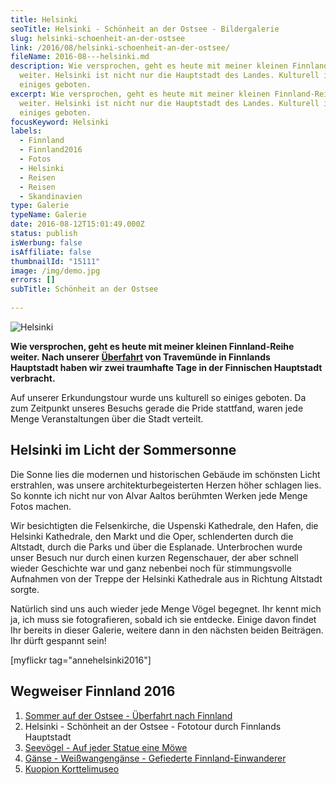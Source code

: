```yaml
---
title: Helsinki
seoTitle: Helsinki - Schönheit an der Ostsee - Bildergalerie
slug: helsinki-schoenheit-an-der-ostsee
link: /2016/08/helsinki-schoenheit-an-der-ostsee/
fileName: 2016-08---helsinki.md
description: Wie versprochen, geht es heute mit meiner kleinen Finnland-Reihe
  weiter. Helsinki ist nicht nur die Hauptstadt des Landes. Kulturell ist
  einiges geboten.
excerpt: Wie versprochen, geht es heute mit meiner kleinen Finnland-Reihe
  weiter. Helsinki ist nicht nur die Hauptstadt des Landes. Kulturell ist
  einiges geboten.
focusKeyword: Helsinki
labels:
  - Finnland
  - Finnland2016
  - Fotos
  - Helsinki
  - Reisen
  - Reisen
  - Skandinavien
type: Galerie
typeName: Galerie
date: 2016-08-12T15:01:49.000Z
status: publish
isWerbung: false
isAffiliate: false
thumbnailId: "15111"
image: /img/demo.jpg
errors: []
subTitle: Schönheit an der Ostsee
  
---
```


![Helsinki](http://cardamonchai.com/wp-content/uploads/2016/08/28880459596_565382f28a_z.jpg "In Helsinki leben zahlreiche Möwen")

**Wie versprochen, geht es heute mit meiner kleinen Finnland-Reihe weiter. Nach
unserer [Überfahrt](/2016/07/sommer-auf-der-ostsee-travemuende-helsinki/) von
Travemünde in Finnlands Hauptstadt haben wir zwei traumhafte Tage in der
Finnischen Hauptstadt verbracht.**

Auf unserer Erkundungstour wurde uns kulturell so einiges geboten. Da zum
Zeitpunkt unseres Besuchs gerade die Pride stattfand, waren jede Menge
Veranstaltungen über die Stadt verteilt.

## Helsinki im Licht der Sommersonne

Die Sonne lies die modernen und historischen Gebäude im schönsten Licht
erstrahlen, was unsere architekturbegeisterten Herzen höher schlagen lies. So
konnte ich nicht nur von Alvar Aaltos berühmten Werken jede Menge Fotos machen.

Wir besichtigten die Felsenkirche, die Uspenski Kathedrale, den Hafen, die
Helsinki Kathedrale, den Markt und die Oper, schlenderten durch die Altstadt,
durch die Parks und über die Esplanade. Unterbrochen wurde unser Besuch nur
durch einen kurzen Regenschauer, der aber schnell wieder Geschichte war und ganz
nebenbei noch für stimmungsvolle Aufnahmen von der Treppe der Helsinki
Kathedrale aus in Richtung Altstadt sorgte.

Natürlich sind uns auch wieder jede Menge Vögel begegnet. Ihr kennt mich ja, ich
muss sie fotografieren, sobald ich sie entdecke. Einige davon findet Ihr
bereits in dieser Galerie, weitere dann in den nächsten beiden Beiträgen. Ihr
dürft gespannt sein!

[myflickr tag="annehelsinki2016"]

## Wegweiser Finnland 2016

1.  [Sommer auf der Ostsee - Überfahrt nach Finnland](/2016/07/sommer-auf-der-ostsee-travemuende-helsinki/)
1.  Helsinki - Schönheit an der Ostsee - Fototour durch Finnlands Hauptstadt
1.  [Seevögel - Auf jeder Statue eine Möwe](/2016/08/auf-jeder-statue-eine-moewe/)
1.  [Gänse - Weißwangengänse - Gefiederte Finnland-Einwanderer](/2016/08/gaense-helsinki/)
1.  [Kuopion Korttelimuseo](/2016/10/kuopion-korttelimuseo/)

  